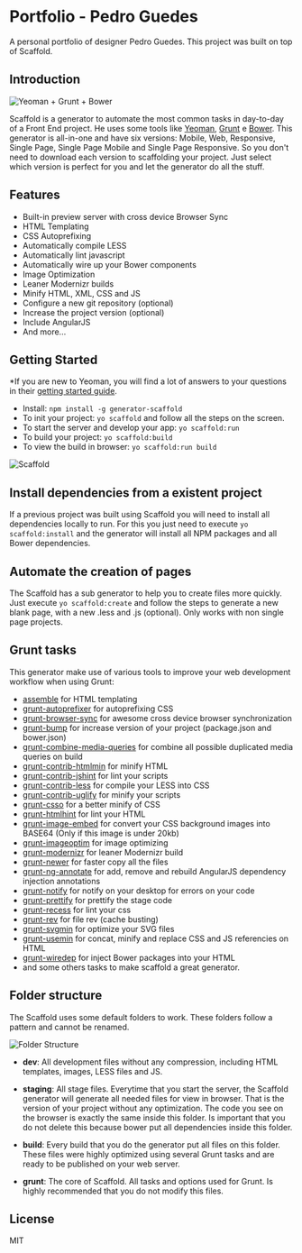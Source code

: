 # Portfolio - Pedro Guedes

A personal portfolio of designer Pedro Guedes. This project was built on top of Scaffold.


## Introduction

![Yeoman + Grunt + Bower](http://marcosmoura.com/yeoman-grunt-bower.png)

Scaffold is a generator to automate the most common tasks in day-to-day of a Front End project. He uses some tools like [Yeoman](http://yeoman.io/), [Grunt](http://gruntjs.com/) e [Bower](http://bower.io/).
This generator is all-in-one and have six versions: Mobile, Web, Responsive, Single Page, Single Page Mobile and Single Page Responsive. So you don't need to download each version to scaffolding your project. Just select which version is perfect for you and let the generator do all the stuff.


## Features

* Built-in preview server with cross device Browser Sync
* HTML Templating
* CSS Autoprefixing
* Automatically compile LESS
* Automatically lint javascript
* Automatically wire up your Bower components
* Image Optimization
* Leaner Modernizr builds
* Minify HTML, XML, CSS and JS
* Configure a new git repository (optional)
* Increase the project version (optional)
* Include AngularJS
* And more...


## Getting Started

*If you are new to Yeoman, you will find a lot of answers to your questions in their [getting started guide](http://yeoman.io/learning/).

* Install: `npm install -g generator-scaffold`
* To init your project: `yo scaffold` and follow all the steps on the screen.
* To start the server and develop your app: `yo scaffold:run`
* To build your project: `yo scaffold:build`
* To view the build in browser: `yo scaffold:run build`

![Scaffold](http://marcosmoura.com/scaffold.png)


## Install dependencies from a existent project

If a previous project was built using Scaffold you will need to install all dependencies locally to run. For this you just need to execute `yo scaffold:install` and the generator will install all NPM packages and all Bower dependencies.


## Automate the creation of pages

The Scaffold has a sub generator to help you to create files more quickly.  
Just execute `yo scaffold:create` and follow the steps to generate a new blank page, with a new .less and .js (optional). Only works with non single page projects.


## Grunt tasks

This generator make use of various tools to improve your web development workflow when using Grunt:
* [assemble](https://github.com/assemble/assemble) for HTML templating
* [grunt-autoprefixer](https://github.com/nDmitry/grunt-autoprefixer) for autoprefixing CSS
* [grunt-browser-sync](https://github.com/shakyShane/browser-sync) for awesome cross device browser synchronization
* [grunt-bump](https://github.com/vojtajina/grunt-bump) for increase version of your project (package.json and bower.json)
* [grunt-combine-media-queries](https://github.com/buildingblocks/grunt-combine-media-queries) for combine all possible duplicated media queries on build
* [grunt-contrib-htmlmin](https://github.com/gruntjs/grunt-contrib-htmlmin) for minify HTML
* [grunt-contrib-jshint](https://github.com/gruntjs/grunt-contrib-jshint) for lint your scripts
* [grunt-contrib-less](https://github.com/gruntjs/grunt-contrib-less) for compile your LESS into CSS
* [grunt-contrib-uglify](https://github.com/gruntjs/grunt-contrib-uglify) for minify your scripts
* [grunt-csso](https://github.com/t32k/grunt-csso) for a better minify of CSS
* [grunt-htmlhint](https://github.com/yaniswang/grunt-htmlhint) for lint your HTML
* [grunt-image-embed](https://github.com/ehynds/grunt-image-embed) for convert your CSS background images into BASE64 (Only if this image is under 20kb)
* [grunt-imageoptim](https://github.com/JamieMason/grunt-imageoptim) for image optimizing
* [grunt-modernizr](https://github.com/Modernizr/grunt-modernizr) for leaner Modernizr build
* [grunt-newer](https://github.com/tschaub/grunt-newer) for faster copy all the files
* [grunt-ng-annotate](https://github.com/mzgol/grunt-ng-annotate) for add, remove and rebuild AngularJS dependency injection annotations
* [grunt-notify](https://github.com/dylang/grunt-notify) for notify on your desktop for errors on your code
* [grunt-prettify](https://github.com/jonschlinkert/grunt-prettify) for prettify the stage code
* [grunt-recess](https://github.com/sindresorhus/grunt-recess) for lint your css
* [grunt-rev](https://github.com/cbas/grunt-rev) for file rev (cache busting)
* [grunt-svgmin](https://github.com/sindresorhus/grunt-svgmin) for optimize your SVG files
* [grunt-usemin](https://github.com/yeoman/grunt-usemin) for concat, minify and replace CSS and JS referencies on HTML
* [grunt-wiredep](https://github.com/stephenplusplus/grunt-wiredep) for inject Bower packages into your HTML
* and some others tasks to make scaffold a great generator.


## Folder structure

The Scaffold uses some default folders to work. These folders follow a pattern and cannot be renamed.

![Folder Structure](https://s3.amazonaws.com/f.cl.ly/items/1N3T2s1D0Q3h3C1E002m/Screen%20Shot%202014-12-08%20at%2020.19.37.png)

* **dev**: All development files without any compression, including HTML templates, images, LESS files and JS.

* **staging**: All stage files. Everytime that you start the server, the Scaffold generator will generate all needed files for view in browser. That is the version of your project without any optimization. The code you see on the browser is exactly the same inside this folder. Is important that you do not delete this because bower put all dependencies inside this folder.

* **build**: Every build that you do the generator put all files on this folder. These files were highly optimized using several Grunt tasks and are ready to be published on your web server.

* **grunt**: The core of Scaffold. All tasks and options used for Grunt. Is highly recommended that you do not modify this files. 

## License

MIT
